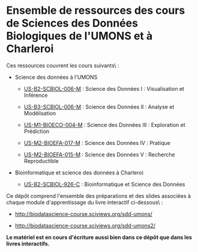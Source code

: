 # Ensemble de ressources des cours de Sciences des Données Biologiques de l'UMONS et à Charleroi

Ces ressources couvrent les cours suivants\ :

- Science des données à l'UMONS
    + [US-B2-SCBIOL-006-M](http://applications.umons.ac.be/web/fr/pde/2019-2020/ue/US-B2-SCBIOL-006-M.htm) : Science des Données I : Visualisation et Inférence

    + [US-B3-SCBIOL-006-M](http://applications.umons.ac.be/web/fr/pde/2019-2020/ue/US-B3-SCBIOL-006-M.htm) : Science des Données II : Analyse et Modélisation
    
    + [US-M1-BIOECO-004-M](http://applications.umons.ac.be/web/fr/pde/2019-2020/ue/US-M1-BIOECO-004-M.htm) : Science des Données III : Exploration et Prédiction
    
    + [US-M2-BIOEFA-017-M](http://applications.umons.ac.be/web/fr/pde/2019-2020/ue/US-M2-BIOEFA-017-M.htm) : Science des Données IV : Pratique
    
    + [US-M2-BIOEFA-015-M](http://applications.umons.ac.be/web/fr/pde/2019-2020/ue/US-M2-BIOEFA-015-M.htm) : Science des Données V : Recherche Reproductible

- Bioinformatique et science des données à Charleroi
    + [US-B2-SCBIOL-926-C](http://applications.umons.ac.be/web/fr/pde/2019-2020/ue/US-B2-SCBIOC-926-C.htm) : Bioinformatique et Science des Données

Ce dépôt comprend l'ensemble des préparations et des slides associées à chaque module d'apprentissage du livre interactif ci-dessous\ :

- <http://biodatascience-course.sciviews.org/sdd-umons/>

- <http://biodatascience-course.sciviews.org/sdd-umons2/>

**Le matériel est en cours d'écriture aussi bien dans ce dépôt que dans les livres interactifs.**
